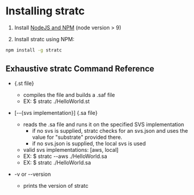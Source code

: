 # Installing stratc

1. Install [NodeJS and NPM](https://nodejs.org/) (node version > 9)

2. Install stratc using NPM:

  ```bash
  npm install -g stratc
  ```


## Exhaustive stratc Command Reference

  - {.st file}
    - compiles the file and builds a .saf file
    - EX: $ stratc ./HelloWorld.st

  - [--{svs implementation}] {.sa file}
    - reads the .sa file and runs it on the specified SVS implementation
      - if no svs is supplied, stratc checks for an svs.json and uses
        the value for "substrate" provided there.
      - if no svs.json is supplied, the local svs is used
    - valid svs implementations: [aws, local]
    - EX: $ stratc --aws ./HelloWorld.sa
    - EX: $ stratc ./HelloWorld.sa

  - -v or --version
    - prints the version of stratc

  
